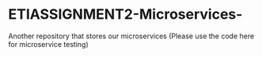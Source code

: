 # ETIASSIGNMENT2-Microservices-
Another repository that stores our microservices (Please use the code here for microservice testing)
